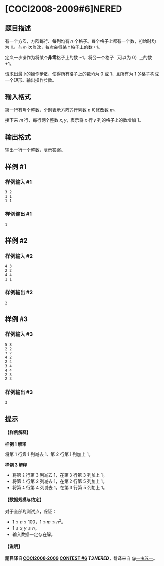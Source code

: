# [COCI2008-2009#6]NERED

## 题目描述

有一个方阵，方阵每行、每列均有 $n$ 个格子。每个格子上都有一个数，初始时均为 $0$。有 $m$ 次修改，每次会将某个格子上的数 $+1$。

定义一步操作为将某个**非零**格子上的数 $-1$，将另一个格子（可以为 $0$）上的数 $+1$。

请求出最小的操作步数，使得所有格子上的数均为 $0$ 或 $1$，且所有为 $1$ 的格子构成一个矩形。输出操作步数。

## 输入格式

第一行有两个整数，分别表示方阵的行列数 $n$ 和修改数 $m$。

接下来 $m$ 行，每行两个整数 $x, y$，表示将 $x$ 行 $y$ 列的格子上的数增加 $1$。

## 输出格式

输出一行一个整数，表示答案。

## 样例 #1

### 样例输入 #1
```
3 2
1 1
1 1
```

### 样例输出 #1

```
1
```

## 样例 #2

### 样例输入 #2
```
4 3
2 2
4 4
1 1
```

### 样例输出 #2

```
2
```

## 样例 #3

### 样例输入 #3
```
5 8
2 2
3 2
4 2
2 4
3 4
4 4
2 3
2 3
```

### 样例输出 #3

```
3
```

## 提示

#### 【样例解释】

**样例 1 解释**

将第 $1$ 行第 $1$ 列减去 $1$，第 $2$ 行第 $1$ 列加上 $1$。

**样例 3 解释**

- 将第 $2$ 行第 $3$ 列减去 $1$，在第 $3$ 行第 $3$ 列加上 $1$。
- 将第 $4$ 行第 $2$ 列减去 $1$，在第 $2$ 行第 $5$ 列加上 $1$。
- 将第 $4$ 行第 $4$ 列减去 $1$，在第 $3$ 行第 $5$ 列加上 $1$。

#### 【数据规模与约定】

对于全部的测试点，保证：

- $1 \leq n \leq 100$，$1 \leq m \leq n^2$。
- $1 \leq x, y \leq n$。
- 输入数据一定存在解。

#### 【说明】

**题目译自 [COCI2008-2009](https://hsin.hr/coci/archive/2008_2009/) [CONTEST #6](https://hsin.hr/coci/archive/2008_2009/contest6_tasks.pdf) *T3 NERED***，翻译来自 @[一扶苏一](https://www.luogu.com.cn/user/65363)。
